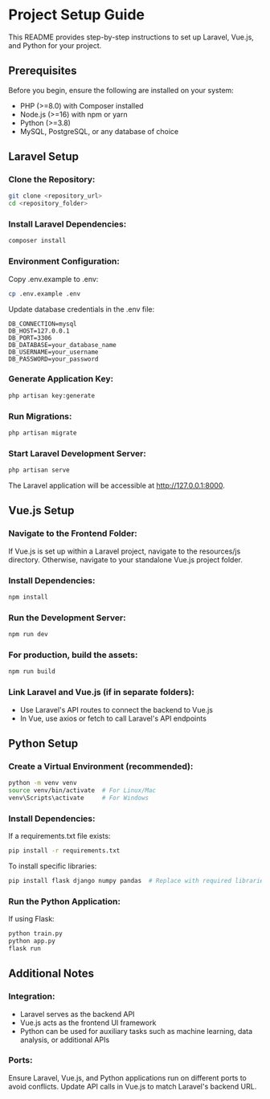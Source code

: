 # Project Setup Guide

This README provides step-by-step instructions to set up Laravel, Vue.js, and Python for your project.

## Prerequisites

Before you begin, ensure the following are installed on your system:

- PHP (>=8.0) with Composer installed
- Node.js (>=16) with npm or yarn
- Python (>=3.8)
- MySQL, PostgreSQL, or any database of choice

## Laravel Setup

### Clone the Repository:
```bash
git clone <repository_url>
cd <repository_folder>
```

### Install Laravel Dependencies:
```bash
composer install
```

### Environment Configuration:

Copy .env.example to .env:
```bash
cp .env.example .env
```

Update database credentials in the .env file:
```env
DB_CONNECTION=mysql
DB_HOST=127.0.0.1
DB_PORT=3306
DB_DATABASE=your_database_name
DB_USERNAME=your_username
DB_PASSWORD=your_password
```

### Generate Application Key:
```bash
php artisan key:generate
```

### Run Migrations:
```bash
php artisan migrate
```

### Start Laravel Development Server:
```bash
php artisan serve
```

The Laravel application will be accessible at http://127.0.0.1:8000.

## Vue.js Setup

### Navigate to the Frontend Folder:
If Vue.js is set up within a Laravel project, navigate to the resources/js directory. Otherwise, navigate to your standalone Vue.js project folder.

### Install Dependencies:
```bash
npm install
```

### Run the Development Server:
```bash
npm run dev
```

### For production, build the assets:
```bash
npm run build
```

### Link Laravel and Vue.js (if in separate folders):
- Use Laravel's API routes to connect the backend to Vue.js
- In Vue, use axios or fetch to call Laravel's API endpoints

## Python Setup

### Create a Virtual Environment (recommended):
```bash
python -m venv venv
source venv/bin/activate  # For Linux/Mac
venv\Scripts\activate     # For Windows
```

### Install Dependencies:

If a requirements.txt file exists:
```bash
pip install -r requirements.txt
```

To install specific libraries:
```bash
pip install flask django numpy pandas  # Replace with required libraries
```

### Run the Python Application:

If using Flask:
```bash
python train.py
python app.py
flask run
```



## Additional Notes

### Integration:
- Laravel serves as the backend API
- Vue.js acts as the frontend UI framework
- Python can be used for auxiliary tasks such as machine learning, data analysis, or additional APIs

### Ports:
Ensure Laravel, Vue.js, and Python applications run on different ports to avoid conflicts. Update API calls in Vue.js to match Laravel's backend URL.
